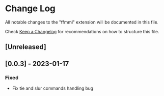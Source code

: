 # Change Log

All notable changes to the "ffmml" extension will be documented in this file.

Check [Keep a Changelog](http://keepachangelog.com/) for recommendations on how to structure this file.

## [Unreleased]

[0.0.3] - 2023-01-17
--------------------

### Fixed

- Fix tie and slur commands handling bug
